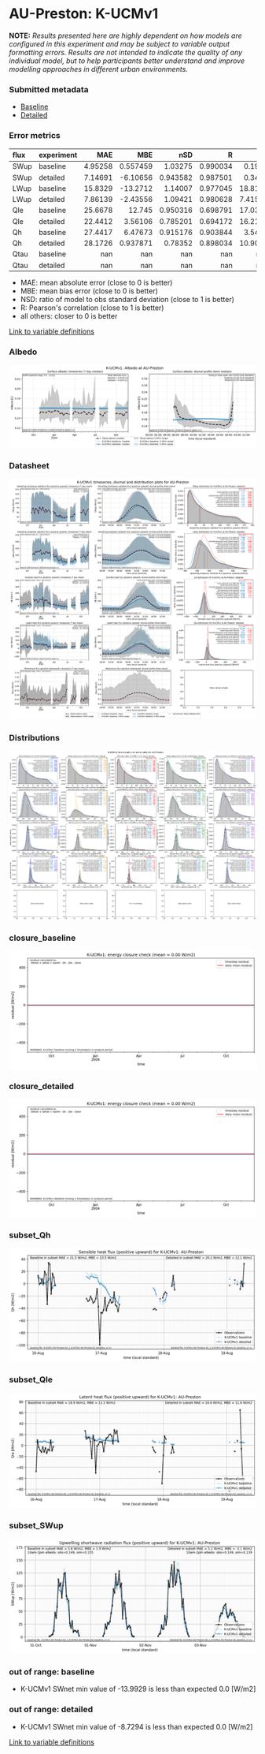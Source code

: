# AU-Preston: K-UCMv1

**NOTE:** *Results presented here are highly dependent on how models are configured in this experiment and may be subject to variable output formatting errors. Results are not intended to indicate the quality of any individual model, but to help participants better understand and improve modelling approaches in different urban environments.*

### Submitted metadata

- [Baseline](K-UCMv1_AU-Preston_baseline_attrs.md)
- [Detailed](K-UCMv1_AU-Preston_detailed_attrs.md)

### Error metrics

| flux   | experiment   |       MAE |        MBE |        nSD |          R |       5th |       95th |      RMSE |      cRMSE |       AMBE |       1-nSD |          1-R |   nSkewness |    nKurtosis |     Overlap |
|:-------|:-------------|----------:|-----------:|-----------:|-----------:|----------:|-----------:|----------:|-----------:|-----------:|------------:|-------------:|------------:|-------------:|------------:|
| SWup   | baseline     |   4.95258 |   0.557459 |   1.03275  |   0.990034 |   0.1906  |   5.6562   |   6.87948 |   0.147169 |   0.557459 |   0.0327539 |   0.00996648 |   0.102441  |   0.235283   |   0.065613  |
| SWup   | detailed     |   7.14691 |  -6.10656  |   0.943582 |   0.987501 |   0.3461  |   5.507    |   9.76745 |   0.163616 |   6.10656  |   0.0564177 |   0.0124989  |   0.298564  |   0.7053     |   0.0865385 |
| LWup   | baseline     |  15.8329  | -13.2712   |   1.14007  |   0.977045 |  18.8155  |   4.12031  |  17.4145  |   0.268252 |  13.2712   |   0.140068  |   0.0229549  |   0.065158  |   0.00876894 |   0.214411  |
| LWup   | detailed     |   7.86139 |  -2.43556  |   1.09421  |   0.980628 |   7.41561 |   8.08271  |   9.82445 |   0.22643  |   2.43556  |   0.0942143 |   0.019372   |   0.0158271 |   0.169445   |   0.093102  |
| Qle    | baseline     |  25.6678  |  12.745    |   0.950316 |   0.698791 |  17.0344  |  24.6955   |  39.1753  |   0.758259 |  12.745    |   0.0496836 |   0.301209   |   0.0388639 |   0.435266   |   0.305828  |
| Qle    | detailed     |  22.4412  |   3.56106  |   0.785201 |   0.694172 |  16.2134  |   0.269899 |  35.6243  |   0.725543 |   3.56106  |   0.214799  |   0.305828   |   0.164829  |   0.28467    |   0.329308  |
| Qh     | baseline     |  27.4417  |   6.47673  |   0.915176 |   0.903844 |   3.5406  |  16.1291   |  39.7485  |   0.428013 |   6.47673  |   0.0848238 |   0.0961564  |   0.046027  |   0.0285114  |   0.221741  |
| Qh     | detailed     |  28.1726  |   0.937871 |   0.78352  |   0.898034 |  10.9006  |  48.9299   |  41.6627  |   0.454586 |   0.937871 |   0.21648   |   0.101966   |   0.0263    |   0.0117709  |   0.239658  |
| Qtau   | baseline     | nan       | nan        | nan        | nan        | nan       | nan        | nan       | nan        | nan        | nan         | nan          | nan         | nan          | nan         |
| Qtau   | detailed     | nan       | nan        | nan        | nan        | nan       | nan        | nan       | nan        | nan        | nan         | nan          | nan         | nan          | nan         |

 - MAE: mean absolute error (close to 0 is better)
 - MBE: mean bias error (close to 0 is better)
 - NSD: ratio of model to obs standard deviation (close to 1 is better)
 - R: Pearson's correlation (close to 1 is better)
 - all others: closer to 0 is better

[Link to variable definitions](../modelattrs/variable_definitions.md)

### <a name="albedo"></a>Albedo
[![K-UCMv1_AU-Preston_Albedo.png](K-UCMv1_AU-Preston_Albedo.png)](K-UCMv1_AU-Preston_Albedo.png)

### <a name="datasheet"></a>Datasheet
[![K-UCMv1_AU-Preston_Datasheet.png](K-UCMv1_AU-Preston_Datasheet.png)](K-UCMv1_AU-Preston_Datasheet.png)

### <a name="distributions"></a>Distributions
[![K-UCMv1_AU-Preston_Distributions.png](K-UCMv1_AU-Preston_Distributions.png)](K-UCMv1_AU-Preston_Distributions.png)

### <a name="closure_baseline"></a>closure_baseline
[![K-UCMv1_AU-Preston_closure_baseline.png](K-UCMv1_AU-Preston_closure_baseline.png)](K-UCMv1_AU-Preston_closure_baseline.png)

### <a name="closure_detailed"></a>closure_detailed
[![K-UCMv1_AU-Preston_closure_detailed.png](K-UCMv1_AU-Preston_closure_detailed.png)](K-UCMv1_AU-Preston_closure_detailed.png)

### <a name="subset_qh"></a>subset_Qh
[![K-UCMv1_AU-Preston_subset_Qh.png](K-UCMv1_AU-Preston_subset_Qh.png)](K-UCMv1_AU-Preston_subset_Qh.png)

### <a name="subset_qle"></a>subset_Qle
[![K-UCMv1_AU-Preston_subset_Qle.png](K-UCMv1_AU-Preston_subset_Qle.png)](K-UCMv1_AU-Preston_subset_Qle.png)

### <a name="subset_swup"></a>subset_SWup
[![K-UCMv1_AU-Preston_subset_SWup.png](K-UCMv1_AU-Preston_subset_SWup.png)](K-UCMv1_AU-Preston_subset_SWup.png)

### out of range: baseline

 - K-UCMv1 SWnet min value of -13.9929 is less than expected 0.0 [W/m2]

### out of range: detailed

 - K-UCMv1 SWnet min value of -8.7294 is less than expected 0.0 [W/m2]


[Link to variable definitions](../modelattrs/variable_definitions.md)

